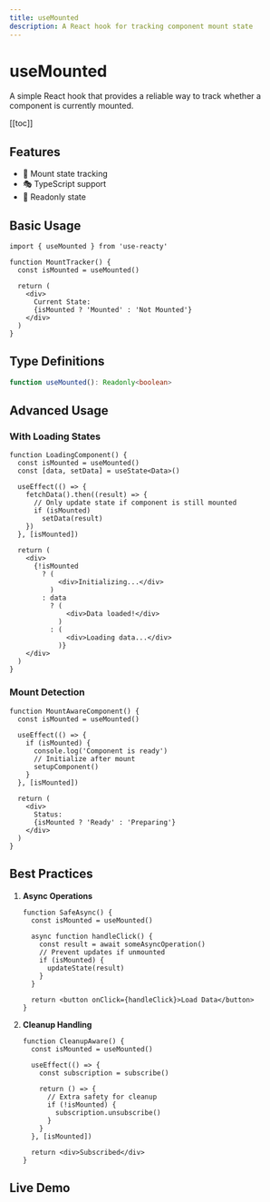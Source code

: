 ```yaml
---
title: useMounted
description: A React hook for tracking component mount state
---
```


# useMounted

A simple React hook that provides a reliable way to track whether a component is currently mounted.

[[toc]]

## Features

- 📌 Mount state tracking
- 🎭 TypeScript support
- 🎯 Readonly state

## Basic Usage

```tsx
import { useMounted } from 'use-reacty'

function MountTracker() {
  const isMounted = useMounted()

  return (
    <div>
      Current State:
      {isMounted ? 'Mounted' : 'Not Mounted'}
    </div>
  )
}
```

## Type Definitions

```typescript
function useMounted(): Readonly<boolean>
```

## Advanced Usage

### With Loading States

```tsx
function LoadingComponent() {
  const isMounted = useMounted()
  const [data, setData] = useState<Data>()

  useEffect(() => {
    fetchData().then((result) => {
      // Only update state if component is still mounted
      if (isMounted)
        setData(result)
    })
  }, [isMounted])

  return (
    <div>
      {!isMounted
        ? (
            <div>Initializing...</div>
          )
        : data
          ? (
              <div>Data loaded!</div>
            )
          : (
              <div>Loading data...</div>
            )}
    </div>
  )
}
```

### Mount Detection

```tsx
function MountAwareComponent() {
  const isMounted = useMounted()

  useEffect(() => {
    if (isMounted) {
      console.log('Component is ready')
      // Initialize after mount
      setupComponent()
    }
  }, [isMounted])

  return (
    <div>
      Status:
      {isMounted ? 'Ready' : 'Preparing'}
    </div>
  )
}
```

## Best Practices

1. **Async Operations**

   ```tsx
   function SafeAsync() {
     const isMounted = useMounted()

     async function handleClick() {
       const result = await someAsyncOperation()
       // Prevent updates if unmounted
       if (isMounted) {
         updateState(result)
       }
     }

     return <button onClick={handleClick}>Load Data</button>
   }
   ```

2. **Cleanup Handling**

   ```tsx
   function CleanupAware() {
     const isMounted = useMounted()

     useEffect(() => {
       const subscription = subscribe()

       return () => {
         // Extra safety for cleanup
         if (!isMounted) {
           subscription.unsubscribe()
         }
       }
     }, [isMounted])

     return <div>Subscribed</div>
   }
   ```

## Live Demo

<div>
<div ref="demo"></div>
</div>

<script setup>
import { createElement } from 'react'
import { createRoot } from 'react-dom/client'
import { ref, onMounted } from 'vue'
import UseMounted from './use-mounted.tsx'

const demo = ref()

onMounted(() => {
  const root = createRoot(demo.value)
  root.render(createElement(UseMounted, {}, null))
})
</script>
